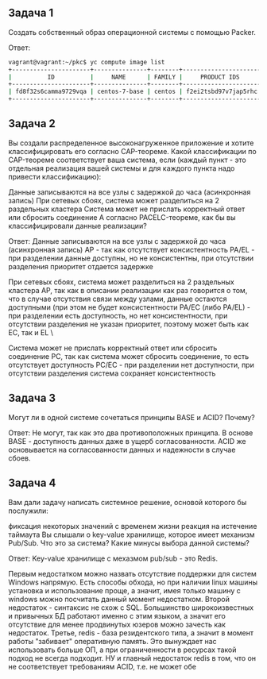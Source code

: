 Задача 1
-------------------
Создать собственный образ операционной системы с помощью Packer.

Ответ: 
```bash
vagrant@vagrant:~/pkc$ yc compute image list
+----------------------+---------------+--------+----------------------+--------+
|          ID          |     NAME      | FAMILY |     PRODUCT IDS      | STATUS |
+----------------------+---------------+--------+----------------------+--------+
| fd8f32s6camma9729vqa | centos-7-base | centos | f2ei2tsbd97v7jap5rhc | READY  |
+----------------------+---------------+--------+----------------------+--------+
```

Задача 2
--------------
Вы создали распределенное высоконагруженное приложение и хотите классифицировать его согласно CAP-теореме. Какой классификации по CAP-теореме соответствует ваша система, если (каждый пункт - это отдельная реализация вашей системы и для каждого пункта надо привести классификацию):

Данные записываются на все узлы с задержкой до часа (асинхронная запись)
При сетевых сбоях, система может разделиться на 2 раздельных кластера
Система может не прислать корректный ответ или сбросить соединение
А согласно PACELC-теореме, как бы вы классифицировали данные реализации?

Ответ:
Данные записываются на все узлы с задержкой до часа (асинхронная запись)
AP - так как отсутствует консистентность
PA/EL - при разделении данные доступны, но не консистентны, при отсутствии разделения приоритет отдается задержке

При сетевых сбоях, система может разделиться на 2 раздельных кластера
AP, так как в описании реализации как раз говорится о том, что в случае отсутствия связи между узлами, данные остаются доступными (при этом не будет консистентности
PA/EC (либо PA/EL) - при разделении есть доступность, но нет консистентности, при отсутствии разделения не указан приоритет, поэтому может быть как EC, так и EL \

Система может не прислать корректный ответ или сбросить соединение
PC, так как система может сбросить соединение, то есть отсутствует доступность
PC/EC - при разделении нет доступности, при отсутствии разделения система сохраняет консистентность

Задача 3
-------------------
Могут ли в одной системе сочетаться принципы BASE и ACID? Почему?

Ответ:
Не могут, так как это два противоположных принципа. В основе BASE - доступность данных даже в ущерб согласованности. ACID же основывается на согласованности данных и надежности в случае сбоев.

Задача 4
---------------
Вам дали задачу написать системное решение, основой которого бы послужили:

фиксация некоторых значений с временем жизни
реакция на истечение таймаута
Вы слышали о key-value хранилище, которое имеет механизм Pub/Sub. Что это за система? Какие минусы выбора данной системы?

Ответ:
Key-value хранилище с мехазмом pub/sub - это Redis. 

Первым недостатком можно назвать отсутствие поддержки для систем Windows напрямую. Есть способы обхода, но при наличии linux машины установка и использование проще, а значит, имея только машину с windows можно посчитать данный момент недостатком.
Второй недостаток - синтаксис не схож с SQL. Большинство широкоизвестных и привычных БД работают именно с этим языком, а значит его отсутствие для менее продвинутых юзеров можно зачесть как недостаток.
Третье, redis - база резидентского типа, а значит в момент работы "забивает" оперативную память. Это вынуждает нас использовать больше ОП, а при ограниченности в ресурсах такой подход не всегда подходит.
НУ и главный недостаток redis в том, что он не соответствует требованиям ACID, т.е. не может обе
